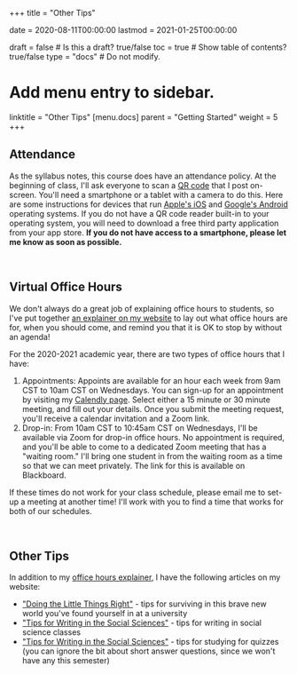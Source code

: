 +++
title = "Other Tips"

date = 2020-08-11T00:00:00
lastmod = 2021-01-25T00:00:00

draft = false  # Is this a draft? true/false
toc = true  # Show table of contents? true/false
type = "docs"  # Do not modify.

# Add menu entry to sidebar.
linktitle = "Other Tips"
[menu.docs]
  parent = "Getting Started"
  weight = 5
+++

## Attendance
As the syllabus notes, this course does have an attendance policy. At the beginning of class, I'll ask everyone to scan a <a href = "https://commons.wikimedia.org/wiki/File:QR_code_for_mobile_English_Wikipedia.svg" target = "_blank">QR code</a> that I post on-screen. You'll need a smartphone or a tablet with a camera to do this. Here are some instructions for devices that run <a href = "https://www.qr-code-generator.com/guides/scan-qr-code-ios/" target = "_blank">Apple's iOS</a> and <a href = "https://www.qr-code-generator.com/guides/scan-qr-code-android/" target = "_blank">Google's Android</a> operating systems. If you do not have a QR code reader built-in to your operating system, you will need to download a free third party application from your app store. **If you do not have access to a smartphone, please let me know as soon as possible.**

<br>

## Virtual Office Hours
We don't always do a great job of explaining office hours to students, so I've put together <a href="https://chris-prener.github.io/resources/students/office-hours/" target = "_blank">an explainer on my website</a> to lay out what office hours are for, when you should come, and remind you that it is OK to stop by without an agenda!

For the 2020-2021 academic year, there are two types of office hours that I have:

  1. Appointments: Appoints are available for an hour each week from 9am CST to 10am CST on Wednesdays. You can sign-up for an appointment by visiting my <a href = "https://calendly.com/chris-prener" target = "_blank">Calendly page</a>. Select either a 15 minute or 30 minute meeting, and fill out your details. Once you submit the meeting request, you'll receive a calendar invitation and a Zoom link.
  2. Drop-in: From 10am CST to 10:45am CST on Wednesdays, I'll be available via Zoom for drop-in office hours. No appointment is required, and you'll be able to come to a dedicated Zoom meeting that has a "waiting room." I'll bring one student in from the waiting room as a time so that we can meet privately. The link for this is available on Blackboard.

If these times do not work for your class schedule, please email me to set-up a meeting at another time! I'll work with you to find a time that works for both of our schedules.

<br>

## Other Tips
In addition to my <a href="https://chris-prener.github.io/resources/students/office-hours/" target = "_blank">office hours explainer</a>, I have the following articles on my website:

  * <a href="https://chris-prener.github.io/resources/students/little-things/" target = "_blank">"Doing the Little Things Right"</a> - tips for surviving in this brave new world you've found yourself in at a university
  * <a href="https://chris-prener.github.io/resources/students/writing/" target = "_blank">"Tips for Writing in the Social Sciences"</a> - tips for writing in social science classes
  * <a href="https://chris-prener.github.io/resources/students/exams/" target = "_blank">"Tips for Writing in the Social Sciences"</a> - tips for studying for quizzes (you can ignore the bit about short answer questions, since we won't have any this semester)
  
